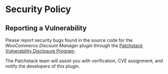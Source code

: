 # Security Policy

## Reporting a Vulnerability

Please report security bugs found in the source code for the *WooCommerce Discount Manager* plugin through the [Patchstack Vulnerability Disclosure Program](https://patchstack.com/database/vdp/woocommerce-discount-manager).

The Patchstack team will assist you with verification, CVE assignment, and notify the developers of this plugin.
